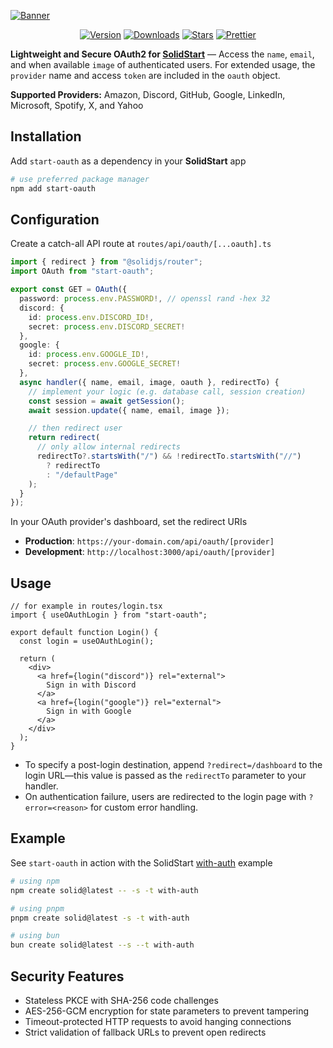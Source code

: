 [![Banner](https://assets.solidjs.com/banner?background=tiles&type=Start&project=oauth)](https://github.com/solidjs/solid-start)

<div align="center">

[![Version](https://img.shields.io/npm/v/start-oauth.svg?style=for-the-badge&color=blue&logo=npm)](https://www.npmjs.com/package/start-oauth)
[![Downloads](https://img.shields.io/npm/dm/start-oauth.svg?style=for-the-badge&color=green&logo=npm)](https://www.npmjs.com/package/start-oauth)
[![Stars](https://img.shields.io/github/stars/thomasbuilds/start-oauth.svg?style=for-the-badge&color=yellow&logo=github)](https://github.com/thomasbuilds/start-oauth)
[![Prettier](https://img.shields.io/badge/code_style-prettier-ff69b4.svg?style=for-the-badge&logo=prettier&logoColor=white)](https://github.com/prettier/prettier)

</div>

**Lightweight and Secure OAuth2 for [SolidStart](https://start.solidjs.com)** — Access the `name`, `email`, and when available `image` of authenticated users.
For extended usage, the `provider` name and access `token` are included in the `oauth` object.

**Supported Providers:** Amazon, Discord, GitHub, Google, LinkedIn, Microsoft, Spotify, X, and Yahoo

## Installation

Add `start-oauth` as a dependency in your **SolidStart** app

```bash
# use preferred package manager
npm add start-oauth
```

## Configuration

Create a catch-all API route at `routes/api/oauth/[...oauth].ts`

```ts
import { redirect } from "@solidjs/router";
import OAuth from "start-oauth";

export const GET = OAuth({
  password: process.env.PASSWORD!, // openssl rand -hex 32
  discord: {
    id: process.env.DISCORD_ID!,
    secret: process.env.DISCORD_SECRET!
  },
  google: {
    id: process.env.GOOGLE_ID!,
    secret: process.env.GOOGLE_SECRET!
  },
  async handler({ name, email, image, oauth }, redirectTo) {
    // implement your logic (e.g. database call, session creation)
    const session = await getSession();
    await session.update({ name, email, image });

    // then redirect user
    return redirect(
      // only allow internal redirects
      redirectTo?.startsWith("/") && !redirectTo.startsWith("//")
        ? redirectTo
        : "/defaultPage"
    );
  }
});
```

In your OAuth provider's dashboard, set the redirect URIs

- **Production**: `https://your-domain.com/api/oauth/[provider]`
- **Development**: `http://localhost:3000/api/oauth/[provider]`

## Usage

```tsx
// for example in routes/login.tsx
import { useOAuthLogin } from "start-oauth";

export default function Login() {
  const login = useOAuthLogin();

  return (
    <div>
      <a href={login("discord")} rel="external">
        Sign in with Discord
      </a>
      <a href={login("google")} rel="external">
        Sign in with Google
      </a>
    </div>
  );
}
```

- To specify a post-login destination, append `?redirect=/dashboard` to the login URL—this value is passed as the `redirectTo` parameter to your handler.
- On authentication failure, users are redirected to the login page with `?error=<reason>` for custom error handling.

## Example

See `start-oauth` in action with the SolidStart [with-auth](https://github.com/solidjs/solid-start/tree/main/examples/with-auth) example

```bash
# using npm
npm create solid@latest -- -s -t with-auth
```

```bash
# using pnpm
pnpm create solid@latest -s -t with-auth
```

```bash
# using bun
bun create solid@latest --s --t with-auth
```

## Security Features

- Stateless PKCE with SHA-256 code challenges
- AES-256-GCM encryption for state parameters to prevent tampering
- Timeout-protected HTTP requests to avoid hanging connections
- Strict validation of fallback URLs to prevent open redirects
